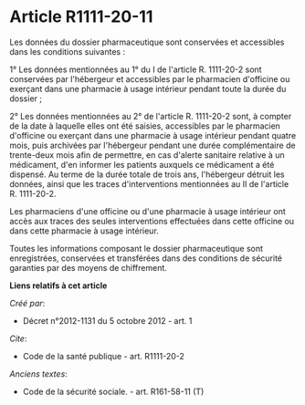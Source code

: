 # Article R1111-20-11

Les données du dossier pharmaceutique sont conservées et accessibles dans les conditions suivantes : 

1° Les données mentionnées au 1° du I de l'article R. 1111-20-2 sont conservées par l'hébergeur et accessibles par le
pharmacien d'officine ou exerçant dans une pharmacie à usage intérieur pendant toute la durée du dossier ; 

2° Les données mentionnées au 2° de l'article R. 1111-20-2 sont, à compter de la date à laquelle elles ont été saisies,
accessibles par le pharmacien d'officine ou exerçant dans une pharmacie à usage intérieur pendant quatre mois, puis archivées
par l'hébergeur pendant une durée complémentaire de trente-deux mois afin de permettre, en cas d'alerte sanitaire relative à
un médicament, d'en informer les patients auxquels ce médicament a été dispensé. Au terme de la durée totale de trois ans,
l'hébergeur détruit les données, ainsi que les traces d'interventions mentionnées au II de l'article R. 1111-20-2. 

Les pharmaciens d'une officine ou d'une pharmacie à usage intérieur ont accès aux traces des seules interventions effectuées
dans cette officine ou dans cette pharmacie à usage intérieur. 

Toutes les informations composant le dossier pharmaceutique sont enregistrées, conservées et transférées dans des conditions
de sécurité garanties par des moyens de chiffrement.

**Liens relatifs à cet article**

_Créé par_:

  - Décret n°2012-1131 du 5 octobre 2012 - art. 1

_Cite_:

  - Code de la santé publique - art. R1111-20-2

_Anciens textes_:

  - Code de la sécurité sociale. - art. R161-58-11 (T)

